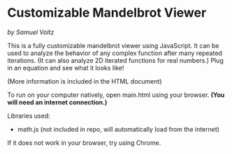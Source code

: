 Customizable Mandelbrot Viewer
==============================
*by Samuel Voltz*

This is a fully customizable mandelbrot viewer using JavaScript. It can be used to analyze the behavior of any complex function after many repeated iterations. (It can also analyze 2D iterated functions for real numbers.) Plug in an equation and see what it looks like!

(More information is included in the HTML document)

To run on your computer natively, open main.html using your browser. **(You will need an internet connection.)**

Libraries used:
- math.js (not included in repo, will automatically load from the internet)

If it does not work in your browser, try using Chrome.